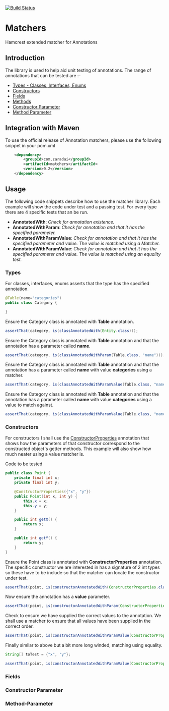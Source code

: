 [![Build Status](https://travis-ci.org/zaradai/matchers.svg?branch=master)](https://travis-ci.org/zaradai/matchers)

# Matchers

Hamcrest extended matcher for Annotations

## Introduction

The library is used to help aid unit testing of annotations.  The range of annotations that can be tested are :-

- [Types - Classes, Interfaces, Enums](#Types)
- [Constructors](#Constructors)
- [Fields](#Fields)
- [Methods](#Methods)
- [Constructor Parameter](#Constructor-Parameter)
- [Method Parameter](#Method-Parameter)



## Integration with Maven

To use the official release of Annotation matchers, please use the following snippet in your pom.xml

```xml
    <dependency>
        <groupId>com.zaradai</groupId>
        <artifactId>matchers</artifactId>
        <version>0.2</version>
    </dependency>
```

## Usage

The following code snippets describe how to use the matcher library.  Each example will show the code under test and a passing test. For every type there are 4 specific tests that an be run.

- <b>AnnotatedWith</b>: <i>Check for annotation existence.</i>
- <b>AnnotatedWithParam</b>: <i>Check for annotation and that it has the specified parameter.</i>
- <b>AnnotatedWithParamValue</b>: <i>Check for annotation and that it has the specified parameter and value.  The value is matched using a Matcher<T>.</i>
- <b>AnnotatedWithParamValue</b>: <i>Check for annotation and that it has the specified parameter and value.  The value is matched using an equality test.</i>


### Types

For classes, interfaces, enums asserts that the type has the specified annotation.

```java
@Table(name="categories")
public class Category {

}
```

Ensure the Category class is annotated with <b>Table</b> annotation.

```java
assertThat(category, is(classAnnotatedWith(Entity.class)));
```

Ensure the Category class is annotated with <b>Table</b> annotation and that the annotation has a parameter called <b>name</b>.

```java
assertThat(category, is(classAnnotatedWithParam(Table.class, "name")));
```

Ensure the Category class is annotated with <b>Table</b> annotation and that the annotation has a parameter called <b>name</b> with value <b>categories</b> using a matcher.

```java
assertThat(category, is(classAnnotatedWithParamValue(Table.class, "name", is("categories"))));
```

Ensure the Category class is annotated with <b>Table</b> annotation and that the annotation has a parameter called <b>name</b> with value <b>categories</b> using a value to match against.

```java
assertThat(category, is(classAnnotatedWithParamValue(Table.class, "name", "categories")));
```


### Constructors

For constructors I shall use the [ConstructorProperties](http://docs.oracle.com/javase/6/docs/api/java/beans/ConstructorProperties.html) annotation that shows how the parameters of that constructor correspond to the constructed object's getter methods.
This example will also show how much neater using a value matcher is.

Code to be tested

```java
public class Point {
    private final int x;
    private final int y;

    @ConstructorProperties({"x", "y"})
    public Point(int x, int y) {
        this.x = x;
        this.y = y;
    }

    public int getX() {
        return x;
    }

    public int getY() {
        return y;
    }
}
```

Ensure the Point class is annotated with <b>ConstructorProperties</b> annotation.  The specific constructor we are interested in has a signature of 2 int types so these have to be include so that the matcher can locate the constructor under test.

```java
assertThat(point, is(constructorAnnotatedWith(ConstructorProperties.class, int.class, int.class)));
```

Now ensure the annotation has a <b>value</b> parameter.

```java
assertThat(point, is(constructorAnnotatedWithParam(ConstructorProperties.class, "value", int.class, int.class)));
```

Check to ensure we have supplied the correct values to the annotation.  We shall use a matcher to ensure that all values have been supplied in the correct order.

```java
assertThat(point, is(constructorAnnotatedWithParamValue(ConstructorProperties.class, "value", arrayContaining("x", "y"), int.class, int.class)));
```

Finally similar to above but a bit more long winded, matching using equality.

```java
String[] toTest = {"x", "y"};

assertThat(point, is(constructorAnnotatedWithParamValue(ConstructorProperties.class, "value", toTest, int.class, int.class)));
```

### Fields

### Constructor Parameter

### Method-Parameter


